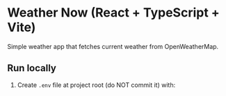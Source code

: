 # Weather Now (React + TypeScript + Vite)

Simple weather app that fetches current weather from OpenWeatherMap.

## Run locally

1. Create `.env` file at project root (do NOT commit it) with:

